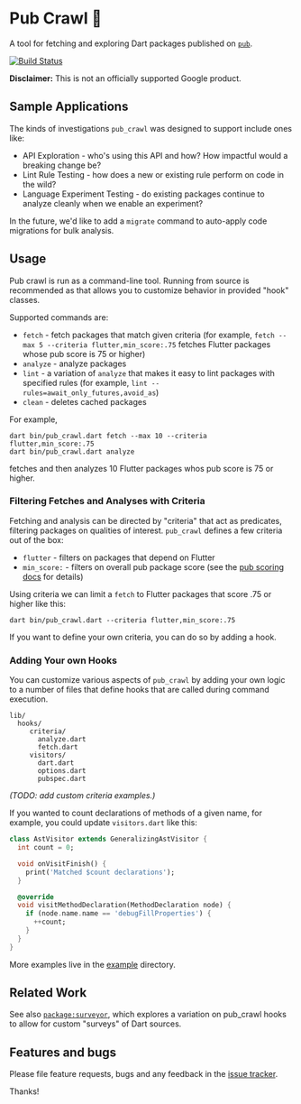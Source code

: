 # Pub Crawl 🍻

A tool for fetching and exploring Dart packages published on [`pub`](https://pub.dartlang.org/).

[![Build Status](https://github.com/pq/pub_crawl/actions/workflows/dart.yml/badge.svg)](https://github.com/pq/pub_crawl/actions)


**Disclaimer:** This is not an officially supported Google product.

## Sample Applications

The kinds of investigations `pub_crawl` was designed to support include ones like:

* API Exploration - who's using this API and how?  How impactful would a breaking change be?
* Lint Rule Testing - how does a new or existing rule perform on code in the wild?
* Language Experiment Testing - do existing packages continue to analyze cleanly when we enable an experiment?

In the future, we'd like to add a `migrate` command to auto-apply code migrations for bulk analysis.

## Usage

Pub crawl is run as a command-line tool.  Running from source is recommended as that allows you to
customize behavior in provided "hook" classes.

Supported commands are:

* `fetch` - fetch packages that match given criteria (for example, `fetch --max 5 --criteria flutter,min_score:.75`
   fetches Flutter packages whose pub score is 75 or higher)
* `analyze` - analyze packages
* `lint` - a variation of `analyze` that makes it easy to lint packages with specified rules
   (for example, `lint --rules=await_only_futures,avoid_as`)
* `clean` - deletes cached packages

For example,

```
dart bin/pub_crawl.dart fetch --max 10 --criteria flutter,min_score:.75
dart bin/pub_crawl.dart analyze
```

fetches and then analyzes 10 Flutter packages whos pub score is 75 or higher.

### Filtering Fetches and Analyses with Criteria

Fetching and analysis can be directed by "criteria" that act as predicates, filtering
packages on qualities of interest.  `pub_crawl` defines a few criteria out of the box:

* `flutter` - filters on packages that depend on Flutter
* `min_score:` - filters on overall pub package score (see the [pub scoring docs] for details)

Using criteria we can limit a `fetch` to Flutter packages that score .75 or higher like this:

    dart bin/pub_crawl.dart --criteria flutter,min_score:.75

If you want to define your own criteria, you can do so by adding a hook.

### Adding Your own Hooks

You can customize various aspects of `pub_crawl` by adding your own logic to a number of
files that define hooks that are called during command execution.

```
lib/   
  hooks/
     criteria/
       analyze.dart
       fetch.dart
     visitors/
       dart.dart
       options.dart
       pubspec.dart
```

_(TODO: add custom criteria examples.)_

If you wanted to count declarations of methods of a given name, for example, you could
update `visitors.dart` like this:

```dart
class AstVisitor extends GeneralizingAstVisitor {
  int count = 0;

  void onVisitFinish() {
    print('Matched $count declarations');
  }

  @override
  void visitMethodDeclaration(MethodDeclaration node) {
    if (node.name.name == 'debugFillProperties') {
      ++count;
    }
  }
}
```

More examples live in the [example](example) directory. 

## Related Work

See also [`package:surveyor`][surveyor], which explores a variation on pub_crawl hooks to allow for custom "surveys" of Dart sources.

## Features and bugs

Please file feature requests, bugs and any feedback in the [issue tracker][tracker].

Thanks!

[tracker]: https://github.com/pq/pub_crawl/issues
[surveyor]: https://github.com/pq/surveyor
[pub scoring docs]: https://pub.dartlang.org/help#scoring
